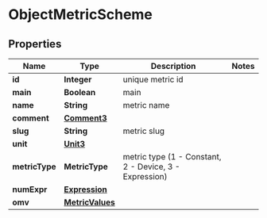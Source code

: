 

# ObjectMetricScheme


## Properties

| Name | Type | Description | Notes |
|------------ | ------------- | ------------- | -------------|
|**id** | **Integer** | unique metric id |  |
|**main** | **Boolean** | main |  |
|**name** | **String** | metric name |  |
|**comment** | [**Comment3**](Comment3.md) |  |  |
|**slug** | **String** | metric slug |  |
|**unit** | [**Unit3**](Unit3.md) |  |  |
|**metricType** | **MetricType** | metric type (1 - Constant, 2 - Device, 3 - Expression) |  |
|**numExpr** | [**Expression**](Expression.md) |  |  |
|**omv** | [**MetricValues**](MetricValues.md) |  |  |




